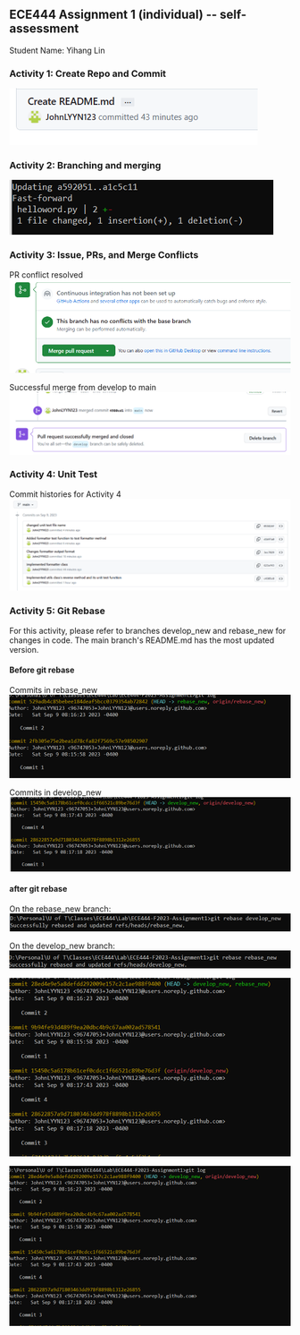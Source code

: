 ## ECE444 Assignment 1 (individual) -- self-assessment
Student Name: Yihang Lin

### Activity 1: Create Repo and Commit
![img_1.png](img_1.png)

### Activity 2: Branching and merging
![img.png](img.png)

### Activity 3: Issue, PRs, and Merge Conflicts
PR conflict resolved
![img_2.png](img_2.png)

Successful merge from develop to main
![img_3.png](img_3.png)

### Activity 4: Unit Test
Commit histories for Activity 4
![img_4.png](img_4.png)

### Activity 5: Git Rebase
For this activity, please refer to branches develop_new and rebase_new for changes in code. 
The main branch's README.md has the most updated version.

#### Before git rebase
Commits in rebase_new
![img_5.png](img_5.png)

Commits in develop_new
![img_6.png](img_6.png)

#### after git rebase
On the rebase_new branch:
![img_7.png](img_7.png)

On the develop_new branch:
![img_8.png](img_8.png)

![img_9.png](img_9.png)

![img_10.png](img_10.png)



